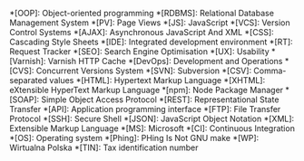 *[OOP]: Object-oriented programming
*[RDBMS]: Relational Database Management System
*[PV]: Page Views
*[JS]: JavaScript
*[VCS]: Version Control Systems
*[AJAX]: Asynchronous JavaScript And XML
*[CSS]: Cascading Style Sheets
*[IDE]: Integrated development environment
*[RT]: Request Tracker
*[SEO]: Search Engine Optimisation
*[UX]: Usability
*[Varnish]: Varnish HTTP Cache
*[DevOps]: Development and Operations
*[CVS]: Concurrent Versions System
*[SVN]: Subversion
*[CSV]: Comma-separated values
*[HTML]: Hypertext Markup Language
*[XHTML]: eXtensible HyperText Markup Language
*[npm]: Node Package Manager
*[SOAP]: Simple Object Access Protocol
*[REST]: Representational State Transfer
*[API]: Application programming interface
*[FTP]: File Transfer Protocol
*[SSH]: Secure Shell
*[JSON]: JavaScript Object Notation
*[XML]: Extensible Markup Language
*[MS]: Microsoft
*[CI]: Continuous Integration
*[OS]: Operating system
*[Phing]: PHing Is Not GNU make
*[WP]: Wirtualna Polska
*[TIN]: Tax identification number
